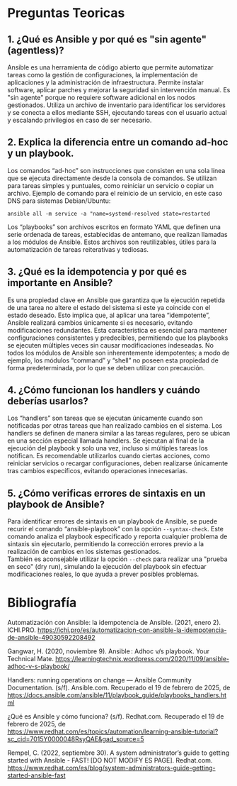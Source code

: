 # Preguntas Teoricas

## 1. ¿Qué es Ansible y por qué es "sin agente" (agentless)? 

Ansible es una herramienta de código abierto que permite automatizar tareas como la gestión de configuraciones, la implementación de aplicaciones y la administración de infraestructura. Permite instalar software, aplicar parches y mejorar la seguridad sin intervención manual.
Es "sin agente" porque no requiere software adicional en los nodos gestionados. Utiliza un archivo de inventario para identificar los servidores y se conecta a ellos mediante SSH, ejecutando tareas con el usuario actual y escalando privilegios en caso de ser necesario. 

## 2. Explica la diferencia entre un comando ad-hoc y un playbook. 

Los comandos “ad-hoc” son instrucciones que consisten en una sola línea que se ejecuta directamente desde la consola de comandos. Se utilizan para tareas simples y puntuales, como reiniciar un servicio o copiar un archivo. 
Ejemplo de comando para el reinicio de un servicio, en este caso DNS para sistemas Debian/Ubuntu: 

`ansible all -m service -a "name=systemd-resolved state=restarted`

Los “playbooks” son archivos escritos en formato YAML que definen una serie ordenada de tareas, establecidas de antemano, que realizan llamadas a los módulos de Ansible. Estos archivos son reutilizables, útiles para la automatización de tareas reiterativas y tediosas. 

## 3. ¿Qué es la idempotencia y por qué es importante en Ansible? 

Es una propiedad clave en Ansible que garantiza que la ejecución repetida de una tarea no altere el estado del sistema si este ya coincide con el estado deseado. Esto implica que, al aplicar una tarea “idempotente”, Ansible realizará cambios únicamente si es necesario, evitando modificaciones redundantes. Esta característica es esencial para mantener configuraciones consistentes y predecibles, permitiendo que los playbooks se ejecuten múltiples veces sin causar modificaciones indeseadas. 
No todos los módulos de Ansible son inherentemente idempotentes; a modo de ejemplo, los módulos “command” y “shell” no poseen esta propiedad de forma predeterminada, por lo que se deben utilizar con precaución. 

## 4. ¿Cómo funcionan los handlers y cuándo deberías usarlos? 

Los “handlers” son tareas que se ejecutan únicamente cuando son notificadas por otras tareas que han realizado cambios en el sistema. Los handlers se definen de manera similar a las tareas regulares, pero se ubican en una sección especial llamada handlers. Se ejecutan al final de la ejecución del playbook y solo una vez, incluso si múltiples tareas los notifican. Es recomendable utilizarlos cuando ciertas acciones, como reiniciar servicios o recargar configuraciones, deben realizarse únicamente tras cambios específicos, evitando operaciones innecesarias. 

## 5. ¿Cómo verificas errores de sintaxis en un playbook de Ansible? 
 
Para identificar errores de sintaxis en un playbook de Ansible, se puede recurir el comando “ansible-playbook” con la opción `--syntax-check`. Este comando analiza el playbook especificado y reporta cualquier problema de sintaxis sin ejecutarlo, permitiendo la corrección errores previo a la realización de cambios en los sistemas gestionados.  
También es aconsejable utilizar la opción `--check` para realizar una "prueba en seco" (dry run), simulando la ejecución del playbook sin efectuar modificaciones reales, lo que ayuda a prever posibles problemas. 

# Bibliografía

Automatización con Ansible: la idempotencia de Ansible. (2021, enero 2). ICHI.PRO. 
https://ichi.pro/es/automatizacion-con-ansible-la-idempotencia-de-ansible-49030592208492

Gangwar, H. (2020, noviembre 9). Ansible : Adhoc v/s playbook. Your Technical Mate. https://learningtechnix.wordpress.com/2020/11/09/ansible-adhoc-v-s-playbook/

Handlers: running operations on change — Ansible Community Documentation. (s/f). Ansible.com. Recuperado el 19 de febrero de 2025, de https://docs.ansible.com/ansible/11/playbook_guide/playbooks_handlers.html

¿Qué es Ansible y cómo funciona? (s/f). Redhat.com. Recuperado el 19 de febrero de 2025, de https://www.redhat.com/es/topics/automation/learning-ansible-tutorial?sc_cid=7015Y0000048RsyQAE&gad_source=5

Rempel, C. (2022, septiembre 30). A system administrator’s guide to getting started with Ansible - FAST! [DO NOT MODIFY ES PAGE]. Redhat.com. https://www.redhat.com/es/blog/system-administrators-guide-getting-started-ansible-fast
